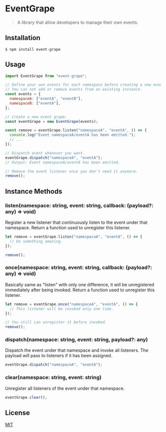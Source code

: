 # EventGrape

> A library that allow developers to manage their own events.

## Installation

```shell
$ npm install event-grape
```

## Usage

```js
import EventGrape from "event-grape";

// Define your own events for each namespace before creating a new event grape.
// You can not add or remove events from an existing instance.
const events = {
  namespaceA: ["eventA", "eventB"],
  namespaceB: ["eventA"],
};

// Create a new event grape.
const eventGrape = new EventGrape(events);

const remove = eventGrape.listen("namespaceA", "eventA", () => {
  console.log("Event namespaceA/eventA has been emitted.");
  // ...
});

// Dispatch event whenever you want.
eventGrape.dispatch("namespaceA", "eventA");
// Output: Event namespaceA/eventA has been emitted.

// Remove the event listener once you don't need it anymore.
remove();
```

## Instance Methods

### listen(namespace: string, event: string, callback: (payload?: any) => void)

Register a new listener that continuously listen to the event under that namespace. Return a function used to unregister this listener.

```js
let remove = eventGrape.listen("namespaceA", "eventA", () => {
  // Do something amazing.
});

remove();
```

### once(namespace: string, event: string, callback: (payload?: any) => void)

Basically same as "listen" with only one difference, it will be unregistered immediately after being invoked. Return a function used to unregister this listener.

```js
let remove = eventGrape.once("namespaceA", "eventA", () => {
  // This listener will be invoked only one time.
});

// You still can unregister it before invoked.
remove();
```

### dispatch(namespace: string, event: string, payload?: any)

Dispatch the event under that namespace and invoke all listeners. The payload will pass to listeners if it has been assigned.

```js
eventGrape.dispatch("namespaceA", "eventA");
```

### clear(namespace: string, event: string)

Unregister all listeners of the event under that namespace.

```js
eventGrape.clear();
```

## License
[MIT](https://github.com/feelool007/event-grape/blob/master/LICENSE)
